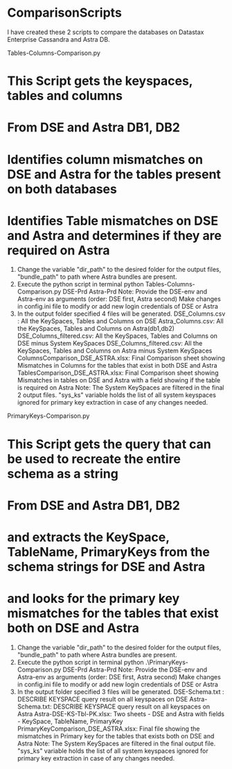# ComparisonScripts

I have created these 2 scripts to compare the databases on Datastax Enterprise Cassandra and Astra DB.

Tables-Columns-Comparison.py

# This Script gets the keyspaces, tables and columns
# From DSE and Astra DB1, DB2 
# Identifies column mismatches on DSE and Astra for the tables present on both databases
# Identifies Table mismatches on DSE and Astra and determines if they are required on Astra

1) Change the variable "dir_path" to the desired folder for the output files, "bundle_path" to path where Astra bundles are present.
2) Execute the python script in terminal
	python Tables-Columns-Comparison.py DSE-Prd Astra-Prd
Note: Provide the DSE-env and Astra-env as arguments (order: DSE first, Astra second)
Make changes in config.ini file to modify or add new login credentials of DSE or Astra
3) In the output folder specified 4 files will be generated.
	DSE_Columns.csv : All the KeySpaces, Tables and Columns on DSE
	Astra_Columns.csv: All the KeySpaces, Tables and Columns on Astra(db1,db2)
	DSE_Columns_filtered.csv: All the KeySpaces, Tables and Columns on DSE minus System KeySpaces
	DSE_Columns_filtered.csv: All the KeySpaces, Tables and Columns on Astra minus System KeySpaces
	ColumnsComparison_DSE_ASTRA.xlsx: Final Comparison sheet showing Mismatches in Columns for the tables that exist in both DSE and Astra
	TablesComparison_DSE_ASTRA.xlsx: Final Comparison sheet showing Mismatches in tables on DSE and Astra with a field showing if the table is required on Astra
Note: The System KeySpaces are filtered in the final 2 output files. 
      "sys_ks" variable holds the list of all system keyspaces ignored for primary key extraction in case of any changes needed.
      


PrimaryKeys-Comparison.py

# This Script gets the query that can be used to recreate the entire schema as a string 
# From DSE and Astra DB1, DB2 
# and extracts the KeySpace, TableName, PrimaryKeys from the schema strings for DSE and Astra
# and looks for the primary key mismatches for the tables that exist both on DSE and Astra

1) Change the variable "dir_path" to the desired folder for the output files, "bundle_path" to path where Astra bundles are present.
2) Execute the python script in terminal
	python .\PrimaryKeys-Comparison.py DSE-Prd Astra-Prd
Note: Provide the DSE-env and Astra-env as arguments (order: DSE first, Astra second)
Make changes in config.ini file to modify or add new login credentials of DSE or Astra
3) In the output folder specified 3 files will be generated.
	DSE-Schema.txt : DESCRIBE KEYSPACE query result on all keyspaces on DSE
	Astra-Schema.txt: DESCRIBE KEYSPACE query result on all keyspaces on Astra
	Astra-DSE-KS-Tbl-PK.xlsx: Two sheets - DSE and Astra with fields - KeySpace, TableName, PrimaryKey
	PrimaryKeyComparison_DSE_ASTRA.xlsx: Final file showing the mismatches in Primary key for the tables that exists both on DSE and Astra
Note: The System KeySpaces are filtered in the final output file. 
      "sys_ks" variable holds the list of all system keyspaces ignored for primary key extraction in case of any changes needed.
       
       
